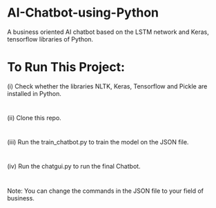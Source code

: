 # AI-Chatbot-using-Python
A business oriented AI chatbot based on the LSTM network and Keras, tensorflow libraries of Python.
# To Run This Project:
(i) Check whether the libraries NLTK, Keras, Tensorflow and Pickle are installed in Python.
#
(ii) Clone this repo.
#
(iii) Run the train_chatbot.py to train the model on the JSON file.
#
(iv) Run the chatgui.py to run the final Chatbot.
#
#
Note: You can change the commands in the JSON file to your field of business.
